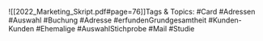 
![[2022_Marketing_Skript.pdf#page=76]]Tags & Topics:
   #Card
   #Adressen
   #Auswahl
   #Buchung
   #Adresse
   #erfundenGrundgesamtheit
   #Kunden-Kunden
   #Ehemalige
   #AuswahlStichprobe
   #Mail
   #Studie